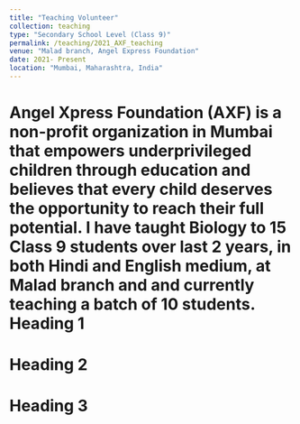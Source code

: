 ```yaml
---
title: "Teaching Volunteer"
collection: teaching
type: "Secondary School Level (Class 9)"
permalink: /teaching/2021_AXF_teaching
venue: "Malad branch, Angel Express Foundation"
date: 2021- Present
location: "Mumbai, Maharashtra, India"
---
```


Angel Xpress Foundation (AXF) is a non-profit organization in Mumbai that empowers underprivileged children through education and believes that every child deserves the opportunity to reach their full potential. I have taught Biology to 15  Class 9 students over last 2 years, in both Hindi and English medium, at Malad branch and and currently teaching a batch of 10 students.
Heading 1
======

Heading 2
======

Heading 3
======
